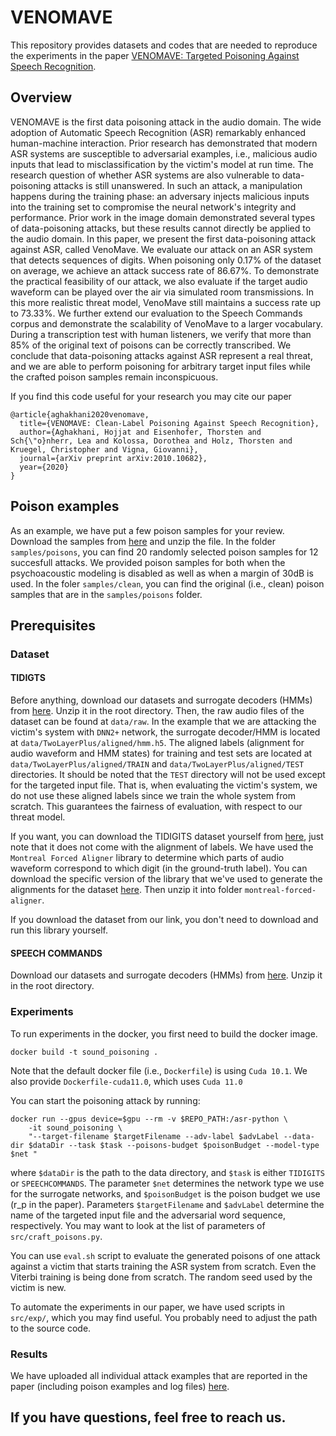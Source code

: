 # VENOMAVE
This repository provides datasets and codes that are needed to reproduce the experiments in the paper [VENOMAVE: Targeted Poisoning Against Speech Recognition](https://arxiv.org/pdf/2010.10682.pdf).

## Overview
VENOMAVE is the first data poisoning attack in the audio domain. The wide adoption of Automatic Speech Recognition (ASR) remarkably enhanced human-machine interaction. Prior research has demonstrated that modern ASR systems are susceptible to adversarial examples, i.e., malicious audio inputs that lead to misclassification by the victim's model at run time. The research question of whether ASR systems are also vulnerable to data-poisoning attacks is still unanswered. In such an attack, a manipulation happens during the training phase: an adversary injects malicious inputs into the training set to compromise the neural network's integrity and performance. Prior work in the image domain demonstrated several types of data-poisoning attacks, but these results cannot directly be applied to the audio domain. In this paper, we present the first data-poisoning attack against ASR, called VenoMave. We evaluate our attack on an ASR system that detects sequences of digits. When poisoning only 0.17% of the dataset on average, we achieve an attack success rate of 86.67%. To demonstrate the practical feasibility of our attack, we also evaluate if the target audio waveform can be played over the air via simulated room transmissions. In this more realistic threat model, VenoMave still maintains a success rate up to 73.33%. We further extend our evaluation to the Speech Commands corpus and demonstrate the scalability of VenoMave to a larger vocabulary. During a transcription test with human listeners, we verify that more than 85% of the original text of poisons can be correctly transcribed. We conclude that data-poisoning attacks against ASR represent a real threat, and we are able to perform poisoning for arbitrary target input files while the crafted poison samples remain inconspicuous.

If you find this code useful for your research you may cite our paper
```
@article{aghakhani2020venomave,
  title={VENOMAVE: Clean-Label Poisoning Against Speech Recognition},
  author={Aghakhani, Hojjat and Eisenhofer, Thorsten and Sch{\"o}nherr, Lea and Kolossa, Dorothea and Holz, Thorsten and Kruegel, Christopher and Vigna, Giovanni},
  journal={arXiv preprint arXiv:2010.10682},
  year={2020}
}
```

## Poison examples
As an example, we have put a few poison samples for your review. Download the samples from [here](https://drive.google.com/file/d/1DSzzPXo5tn3mSCozxF-zRlpzC0ZfWgj_/view?usp=sharing) and unzip the file.
In the folder `samples/poisons`, you can find 20 randomly selected poison samples for 12 succesfull attacks. We provided poison samples for both when the psychoacoustic modeling is disabled as well as when a margin of 30dB is used.
In the foler `samples/clean`, you can find the original (i.e., clean) poison samples that are in the `samples/poisons` folder.

## Prerequisites
### Dataset
#### TIDIGTS
Before anything, download our datasets and surrogate decoders (HMMs) from [here](https://drive.google.com/file/d/1H7akxsdFISEzbRMmMGu4bmJWWsl3Ahyw/view?usp=sharing). Unzip it in the root directory.
Then, the raw audio files of the dataset can be found at `data/raw`. In the example that we are attacking the victim's system with `DNN2+` network, the surrogate decoder/HMM is located at `data/TwoLayerPlus/aligned/hmm.h5`. The aligned labels (alignment for audio waveform and HMM states) for training and test sets are located at `data/TwoLayerPlus/aligned/TRAIN` and `data/TwoLayerPlus/aligned/TEST` directories. It should be noted that the `TEST` directory will not be used except for the targeted input file. That is, when evaluating the victim's system, we do not use these aligned labels since we train the whole system from scratch. This guarantees the fairness of evaluation, with respect to our threat model.

If you want, you can download the TIDIGITS dataset yourself from [here](https://catalog.ldc.upenn.edu/LDC93S10), just note that it does not come with the alignment of labels. We have used the `Montreal Forced Aligner` library to determine which parts of audio waveform correspond to which digit (in the ground-truth label). You can download the specific version of the library that we've used to generate the alignments for the dataset [here](https://drive.google.com/file/d/1J-mtUf9l0ySFEatLO-6LCiYWzt4klfcE/view?usp=sharing). Then unzip it into folder `montreal-forced-aligner`.

If you download the dataset from our link, you don't need to download and run this library yourself.

#### SPEECH COMMANDS
Download our datasets and surrogate decoders (HMMs) from [here](https://drive.google.com/file/d/1nIzGFuZvLcMTVQIu7-c8FcNOtqD1NQ__/view?usp=sharing). Unzip it in the root directory.

### Experiments
To run experiments in the docker, you first need to build the docker image.
```
docker build -t sound_poisoning .
```

Note that the default docker file (i.e., `Dockerfile`) is using `Cuda 10.1`. We also provide `Dockerfile-cuda11.0`, which uses `Cuda 11.0`

You can start the poisoning attack by running:
```
docker run --gpus device=$gpu --rm -v $REPO_PATH:/asr-python \
	-it sound_poisoning \
	"--target-filename $targetFilename --adv-label $advLabel --data-dir $dataDir --task $task --poisons-budget $poisonBudget --model-type $net "
```
where `$dataDir` is the path to the data directory, and `$task` is either `TIDIGITS` or `SPEECHCOMMANDS`. The parameter `$net` determines the network type we use for the surrogate networks, and `$poisonBudget` is the poison budget we use (r_p in the paper). Parameters `$targetFilename` and `$advLabel` determine the name of the targeted input file and the adversarial word sequence, respectively.
You may want to look at the list of parameters of `src/craft_poisons.py`.

You can use `eval.sh` script to evaluate the generated poisons of one attack against a victim that starts training the ASR system from scratch. Even the Viterbi training is being done from scratch. The random seed used by the victim is new.

To automate the experiments in our paper, we have used scripts in `src/exp/`, which you may find useful. You probably need to adjust the path to the source code.

### Results
We have uploaded all individual attack examples that are reported in the paper (including poison examples and log files) [here](https://drive.google.com/file/d/1Frs9PG40oNwdTDCuz7BZLGi3z5NiwVc1/view?usp=sharing).

##  If you have questions, feel free to reach us.
